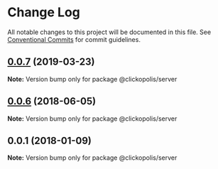 # Change Log

All notable changes to this project will be documented in this file.
See [Conventional Commits](https://conventionalcommits.org) for commit guidelines.

<a name="0.0.7"></a>
## [0.0.7](https://github.com/Clickopolis/clickopolis/compare/@clickopolis/server@0.0.6...@clickopolis/server@0.0.7) (2019-03-23)




**Note:** Version bump only for package @clickopolis/server

<a name="0.0.6"></a>
## [0.0.6](https://github.com/Clickopolis/clickopolis/compare/@clickopolis/server@0.0.5...@clickopolis/server@0.0.6) (2018-06-05)




**Note:** Version bump only for package @clickopolis/server

<a name="0.0.1"></a>
## 0.0.1 (2018-01-09)




**Note:** Version bump only for package @clickopolis/server
